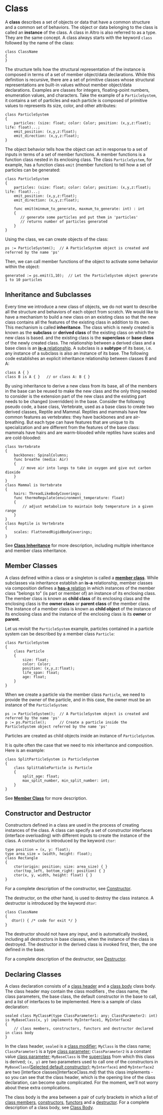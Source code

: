 # Class

A **class** describes a set of objects or data that have a common structure and a common set of behaviors. The object or data belonging to the class is called an **instance** of the class. A class in Altro is also referred to as a type. They are the same concept. A class always starts with the keyword `class` followed by the name of the class:
```altscript
class ClassName
{
}
```
The structure tells how the structural representation of the instance is composed in terms of a set of member object/data declarations. While this definition is recursive, there are a set of primitive classes whose structural representations are built-in values without member object/data declarations. Examples are classes for integers, floating-point numbers, enumeration values, and characters. Take the example of a `ParticleSystem`, it contains a set of particles and each particle is composed of primitive values to represents its size, color, and other attributes:

```altscript
class ParticleSystem
{
    particles: (size: float; color: Color; position: (x,y,z:float);  life: float)...;
    emit_position: (x,y,z:float);
    emit_direction: (x,y,z:float);
}
```
The object behavior tells how the object can act in response to a set of inputs in terms of a set of member functions. A member functions is a function class nested in its enclosing class. The class `ParticleSystem`, for example, has a function class `emit` (member function) to tell how a set of particles can be generated:
```altscript
class ParticleSystem
{
    particles: (size: float; color: Color; position: (x,y,z:float);  life: float)...;
    emit_position: (x,y,z:float);
    emit_direction: (x,y,z:float);
  
    func emit(minmum_to_generate, maxmum_to_generate: int) : int
    {
       // generate some particles and put them in 'particles' 
       // returns number of particles generated
    }
}
```
Using the class, we can create objects of the class:
```altscript
ps := ParticleSystem();  // A ParticleSystem object is created and referred by the name 'ps'
```
Then, we can call member functions of the object to activate some behavior within the object:
```altscript
generated := ps.emit(1,10);  // Let the ParticleSystem object generate 1 to 10 particles
```

## Inheritance and Subclasses

Every time we introduce a new class of objects, we do not want to describe all the structure and behaviors of each object from scratch. We would like to have a mechanism to build a new class on an existing class so that the new class contains all the features of the existing class in addition to its own. This mechanism is called **inheritance**. The class which is newly created is known as the **subclass** or **derived class** of the existing class on which the new class is based. and the existing class is the **superclass** or **base class** of the newly created class. The relationship between a derived class and a base class is an [**is-a** relationship](https://en.wikipedia.org/wiki/Is-a). A subclass is a **subtype** of its base, i.e. any instance of a subclass is also an instance of its base. The following code establishes an explicit inheritance relationship between classes B and A:
```altscript
class A { }
class B is A { }   // or class A: B { }
```
By using inheritance to derive a new class from its base, all of the members in the base can be reused to make the new class and the only thing needed to consider is the extension part of the new class and the existing part needs to be changed (overridden) in the base. Consider the following pseudo code, a base class, Vertebrate, used as a base class to create two derived classes, Reptile and Mammal. Reptiles and mammals have few common features as vertebrates:  they have backbones and are air-breathing.  But each type can have features that are unique to its specialization and are different from the features of the base class: mammals have hairs and are warm-blooded while reptiles have scales and are cold-blooded:
```altscript
class Vertebrate
{
    backbones: SpinalColumns;
    func breathe (media: Air)
    {
       // move air into lungs to take in oxygen and give out carbon dioxide
    }
}
class Mammal is Vertebrate
{
    hairs: ThreadLikeBodyCoverings;
    func thermoRegulate(environment_temperature: float)
    {
        // adjust metabolism to maintain body temperature in a given range
    }
}
class Reptile is Vertebrate
{
    scales: FlattenedRigidBodyCoverings;
}
```
See [**Class Inheritance**](Inheritance.md) for more description, including multiple inheritance and member class inheritance.

##  Member Classes

A class defined within a class or a singleton is called a [**member class**](MemberClass.md). While subclasses via inheritance establish an **is-a** relationship, member classes via composition defines a [**has-a** relation](https://en.wikipedia.org/wiki/Has-a) in which instances of the member class "belongs to" (is part or member of) an instance of its enclosing class. The member class is known as **child class** of its enclosing class and the enclosing class is the **owner class** or **parent class** of the member class.  The instance of a member class is known as **child object** of the instance of its enclosing class and the instance of the enclosing class is its **owner** or **parent**.

Let us revisit the `ParticleSystem` example, particles contained in a particle system can be described by a member class `Particle`:
```altscript
class ParticleSystem
{
    class Particle
    {
        size: float;
        color: Color;
        position: (x,y,z:float);
        life_span: float;
        age: float;
    }
}
```
When we create a particle via the member class `Particle`, we need to provide the owner of the particle, and in this case, the owner must be an instance of the `ParticleSystem`:
```altscript
ps := ParticleSystem();  // A ParticleSystem object is created and referred by the name 'ps'
p := ps.Particle();      // Create a particle inside the ParticleSystem object referred by the name 'ps'
```
Particles are created as child objects inside an instance of `ParticleSystem`.

It is quite often the case that we need to mix inheritance and composition. Here is an example:
```altscript
class SplitParticleSystem is ParticleSystem
{
    class SplittableParticle is Particle
    {
        split_age: float;
        max_split_number, min_split_number: int;
    }
}
```

See [**Member Class**](MemberClass.md) for more description.


## Constructor and Destructor

Constructors defined in a class are used in the process of creating instances of the class. A class can specify a set of constructor interfaces (interface overloading) with different inputs to create the instance of the class. A constructor is introduced by the keyword `ctor`:

```altscript
type position = (x, y: float);
type area_size = (width, height: float);
class Rectangle
{
    ctor(origin: position; size: area_size) { }
    ctor(top_left, bottom_right: position) { }
    ctor(x, y, width, height: float) { }
}
```

For a complete description of the constructor, see [Constructor](Constructor.md).

The destructor, on the other hand, is used to destroy the class instance. A destructor is introduced by the keyword `dtor`:

```altscript
class ClassName
{
   dtor() { /* code for exit */ }
}
```

The destructor should not have any input, and is automatically invoked, including all destructors in base classes, when the instance of the class is destroyed. The destructor in the derived class is invoked first, then, the one defined in the base.

For a complete description of the destructor, see [Destructor](Destructor.md).

## Declaring Classes

A class declaration consists of a [class header](ClassHeader.md) and a [class body](ClassBody.md) class body. The class header may contain the class modifiers , the class name, the class parameters, the base class, the default constructor in the base to call, and a list of interfaces to be implemented. Here is a sample of class declaration:
```altscript
sealed class MyClass#(type ClassParameter1: any; ClassParameter2: int) is MyBaseClass(x, y) implements MyInterface1, MyInterface2
{
    // class members, constructors, functors and destructor declared in class body
}
```
In the class header,  `sealed` is a [class modifier](ClassModifier.md); `MyClass` is the class name; `ClassParameter1` is a type [class parameter](ParametricClass.md); `ClassParameter2` is a constant value [class parameter](ParametricClass.md); `MyBaseClass` is the [superclass](Inheritance.md) from which this class is derived; `(x, y)` are two parameters used to call one of the constructors in `MyBaseClass`([Selected default constructor](Constructor.md)); `MyInterface1` and `MyInterface2` are two [interface classes]InterfaceClass.md) that this class implements - so you can see that the class header, which is the opening line of the class declaration, can become quite complicated. For the moment, we'll not worry about these extra complications.

The class body is the area between a pair of curly brackets in which a list of [class members](ClassMember.md), [constructors](Constrcutors.md), [functors](Functor.md)  and a [destructor](Destructor.md). For a complete description of a class body, see [Class Body](ClassBody.md).






